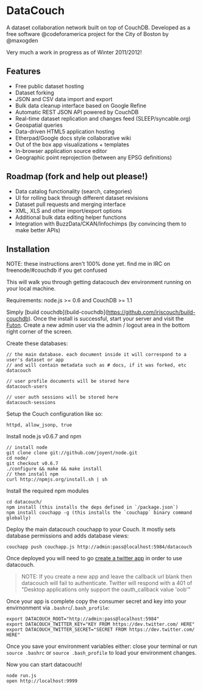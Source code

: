 
# DataCouch

A dataset collaboration network built on top of CouchDB. Developed as a free software @codeforamerica project for the City of Boston by @maxogden

Very much a work in progress as of Winter 2011/2012!

## Features

- Free public dataset hosting
- Dataset forking
- JSON and CSV data import and export
- Bulk data cleanup interface based on Google Refine
- Automatic REST JSON API powered by CouchDB
- Real-time dataset replication and changes feed (SLEEP/syncable.org)
- Geospatial queries
- Data-driven HTML5 application hosting
- Etherpad/Google docs style collaborative wiki
- Out of the box app visualizations + templates
- In-browser application source editor
- Geographic point reprojection (between any EPSG definitions)

## Roadmap (fork and help out please!)

- Data catalog functionality (search, categories)
- UI for rolling back through different dataset revisions
- Dataset pull requests and merging interface
- XML, XLS and other import/export options
- Additional bulk data editing helper functions  
- Integration with BuzzData/CKAN/Infochimps (by convincing them to make better APIs)

## Installation

NOTE: these instructions aren't 100% done yet. find me in IRC on freenode/#couchdb if you get confused

This will walk you through getting datacouch dev environment running on your local machine.

Requirements: node.js >= 0.6 and CouchDB >= 1.1

Simply [build couchdb](build-couchdb](https://github.com/iriscouch/build-couchdb). Once the install is successful, start your server and visit the [Futon](http://localhost:5984/). Create a new admin user via the admin / logout area in the bottom right corner of the screen.

Create these databases:

    // the main database. each document inside it will correspond to a user's dataset or app
    // and will contain metadata such as # docs, if it was forked, etc
    datacouch
    
    // user profile documents will be stored here
    datacouch-users
    
    // user auth sessions will be stored here
    datacouch-sessions

Setup the Couch configuration like so:

    httpd, allow_jsonp, true

Install node.js v0.6.7 and npm

    // install node
    git clone clone git://github.com/joyent/node.git
    cd node/
    git checkout v0.6.7
    ./configure && make && make install
    // then install npm
    curl http://npmjs.org/install.sh | sh

Install the required npm modules

    cd datacouch/
    npm install (this installs the deps defined in `/package.json`)
    npm install couchapp -g (this installs the `couchapp` binary command globally)

Deploy the main datacouch couchapp to your Couch. It mostly sets database permissions and adds database views:

    couchapp push couchapp.js http://admin:pass@localhost:5984/datacouch


Once deployed you will need to go [create a twitter app](https://dev.twitter.com/apps/new) in order to use datacouch. 
>NOTE: If you create a new app and leave the callback url blank then datacouch will fail to authenticate. Twitter will respond with a 401 of "Desktop applications only support the oauth_callback value 'oob'"

Once your app is complete copy the consumer secret and key into your envirnonment via `.bashrc`/`.bash_profile`:

    export DATACOUCH_ROOT="http://admin:pass@localhost:5984"
    export DATACOUCH_TWITTER_KEY="KEY FROM https://dev.twitter.com/ HERE"
    export DATACOUCH_TWITTER_SECRET="SECRET FROM https://dev.twitter.com/ HERE"

Once you save your environment variables either: close your terminal or run `source .bashrc` or `source .bash_profile` to load your environment changes.

Now you can start datacouch!

    node run.js
    open http://localhost:9999
